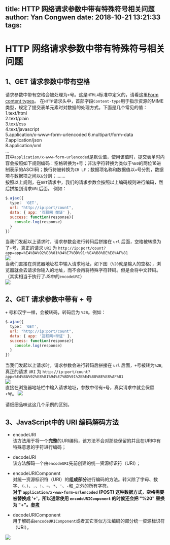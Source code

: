 title: HTTP 网络请求参数中带有特殊符号相关问题
author: Yan Congwen
date: 2018-10-21 13:21:33
tags:
---
# HTTP 网络请求参数中带有特殊符号相关问题

## 1、GET 请求参数中带有空格
请求参数中带有空格会被处理为`+`号。这是`HTML4`标准中定义的，请看这里[Form content types](https://www.w3.org/TR/html401/interact/forms.html#h-17.13.4.1)。
在`HTTP`请求头中，首部字段`Content-type`用于指示资源的MIME类型，规定了提交表单元素时对数据的处理方式。下面是几个常见的值：       
1.text/html     
2.text/plain    
3.text/css  
4.text/javascript   
5.application/x-www-form-urlencoded 
6.multipart/form-data   
7.application/json  
8.application/xml   
...         
其中`application/x-www-form-urlencoded`是默认值，使用该值时，提交表单时内容会按照如下规则编码：空格转换为`+`号；非法字符转换为类似于`%E0`的两位16进制表示的ASCII码；换行符被转换为`CR LF`；数据项名称和数据值以`=`号分割，数据项与数据项之间以`&`分割；.......      
按照以上规则，在`GET`请求中，我们的请求参数会按照以上编码规则进行编码，然后拼接到请求`URL`后面。
例如：
```Javascript
$.ajax({ 
  type： 'GET',
  url: "http://ip:port/count",
  data: { app: '互联网 举证' },
  success: function(response){
    console.log(response)
  }
})
```
当我们发起以上请求时，请求参数会进行转码后拼接在 `url` 后面，空格被转换为了`+`号，真正的请求 `URI` 为 `http://ip:port/count?app=app=%E4%BA%92%E8%81%94%E7%BD%91+%E4%B8%BE%E8%AF%81`   
![](https://img.yancongwen.cn/18-10-20/32458749.jpg)    
当我们直接在浏览器地址栏中输入请求地址，如下图（`%20`就是输入的空格），浏览器就会去请求你输入的地址，而不会再将特殊字符转码。但是会将中文转码。（其实相当于执行了JS中的`encodeURI`）     
![](https://img.yancongwen.cn/18-10-20/2972838.jpg)

## 2、GET 请求参数中带有 + 号
`+` 号和汉字一样，会被转码，转码后为 `%2B`。例如：
```Javascript
$.ajax({ 
  type： 'GET',
  url: "http://ip:port/count",
  data: { app: '互联网+举证' },
  success: function(response){
    console.log(response)
  }
})
```
当我们发起以上请求时，请求参数会进行转码后拼接在 `url` 后面，`+`号被转为`%2B`,真正的请求 `URI` 为 `http://ip:port/count?app=%E4%BA%92%E8%81%94%E7%BD%91%2B%E4%B8%BE%E8%AF%81`    
![](https://img.yancongwen.cn/18-10-20/89868941.jpg)    
直接在浏览器地址栏中输入请求地址，参数中带有`+`号，真实请求中就会保留`+`号。
![](https://img.yancongwen.cn/18-10-20/94235014.jpg)

请细细品味这这几个示例的区别。

## 3、JavaScript中的 URI 编码解码方法
- encodeURI     
    该方法用于将一个**完整**的URI编码，该方法不会对那些保留的并且在URI中有特殊意思的字符进行编码；

- decodeURI     
    该方法解码一个由`encodeURI`先前创建的统一资源标识符（URI）；

- encodeURIComponent        
    对统一资源标识符（URI）的**组成部分**进行编码的方法。转义除了字母、数字、`(`、`)`、`.`、`!`、`~`、`*`、`'`、`-`和`_`之外的所有字符。     
    **对于 `application/x-www-form-urlencoded` (POST) 这种数据方式，空格需要被替换成 '+'，所以通常使用 `encodeURIComponent` 的时候还会把 "%20" 替换为 "+"。[参考](https://developer.mozilla.org/zh-CN/docs/Web/JavaScript/Reference/Global_Objects/encodeURIComponent)**

- decodeURIComponent    
    用于解码由`encodeURIComponent`或者其它类似方法编码的部分统一资源标识符（URI）。

![](https://img.yancongwen.cn/18-10-20/22263377.jpg)